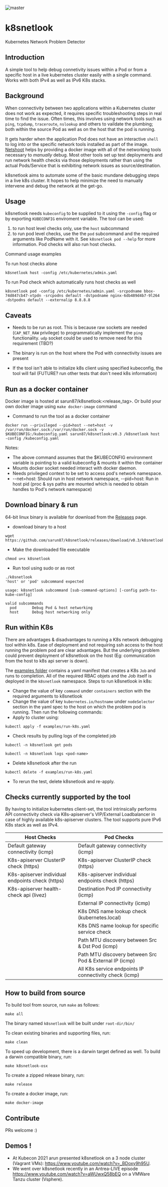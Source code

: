 ![master](https://github.com/sarun87/k8snetlook/workflows/Build%20&%20Test/badge.svg?branch=master)

# k8snetlook
Kubernetes Network Problem Detector

## Introduction
A simple tool to help debug connetivity issues within a Pod or from a specific host in a live kubernetes cluster easily with a single command. Works with both IPv4 as well as IPv6 K8s stacks.

## Background
When connectivity between two applications within a Kubernetes cluster does not work as expected, it requires specific troubleshooting steps in real time to find the issue. Often times, this involves using network tools such as `ping`, `tcpdump`, `traceroute`, `nslookup` and others to vaildate the plumbing; both within the source Pod as well as on the host that the pod is running.

It gets harder when the application Pod does not have an interactive `shell` to log into or the specific network tools installed as part of the image. [Netshoot](https://github.com/nicolaka/netshoot) helps by providing a docker image with all of the networking tools necessary to _manually_ debug. Most other tools set up test deployments and run network health checks via those deployments rather than using the actual Pods/Service that is exhibiting network issues as source/destination.

k8snetlook aims to automate some of the basic mundane debugging steps in a live k8s cluster. It hopes to help minimize the need to manually intervene and debug the network at the get-go.

## Usage
k8snetlook needs `kubeconfig` to be supplied to it using the `-config` flag or by exporting `KUBECONFIG` enviroment variable. The tool can be used:
1) to run host level checks only, use the `host` subcommand
2) to run pod level checks, use the the `pod` subcommand and the required arguments like PodName with it. See `k8snetlook pod --help` for more information. Pod checks will also run host checks.

Command usage examples

To run host checks alone
```
k8snetlook host -config /etc/kubernetes/admin.yaml
```
To run Pod check which automatically runs host checks as well
```
k8snetlook pod -config /etc/kubernetes/admin.yaml -srcpodname bbox-74d847cb47-xtpdn -srcpodns default -dstpodname nginx-6db489d4b7-9l264 -dstpodns default --externalip 8.8.8.8
```

## Caveats
* Needs to be run as root. This is because raw sockets are needed (`CAP_NET_RAW` privilege) to programmatically implement the `ping` functionality. `udp` socket could be used to remove need for this requirement (TBD?)

* The binary is run on the host where the Pod with connectivity issues are present
* If the tool isn't able to initialize k8s client using specified kubeconfig, the tool will fail (FUTURE? run other tests that don't need k8s information)

## Run as a docker container
Docker image is hosted at sarun87/k8snetlook:<release_tag>. Or build your own docker image using `make docker-image` command

* Command to run the tool as a docker container
```
docker run --privileged --pid=host --net=host -v /var/run/docker.sock:/var/run/docker.sock -v $KUBECONFIG:/kubeconfig.yaml sarun87/k8snetlook:v0.3 /k8snetlook host -config /kubeconfig.yaml
```
Notes:
* The above command assumes that the $KUBECONFIG environment variable is pointing to a valid kubeconfig & mounts it within the container
* Mounts docker socket needed interact with docker daemon.
* Needs privileged context to be set to access pod's network namespace.
* --net=host: Should run in host network namespace, --pid=host: Run in host pid (proc & sys paths are mounted which is needed to obtain handles to Pod's network namespace)

## Download binary & run
64-bit linux binary is available for download from the [Releases](https://github.com/sarun87/k8snetlook/releases/latest) page.

* download binary to a host
```
wget https://github.com/sarun87/k8snetlook/releases/download/v0.3/k8snetlook
```
* Make the downloaded file executable
```
chmod u+x k8snetlook
```
* Run tool using sudo or as root
```
./k8snetlook
'host' or 'pod' subcommand expected

usage: k8snetlook subcommand [sub-command-options] [-config path-to-kube-config]

valid subcommands
  pod       Debug Pod & host networking
  host      Debug host networking only
```

## Run within K8s
There are advantages & disadvantages to running a K8s network debugging tool within k8s. Ease of deployment and not requiring ssh access to the host running the problem pod are clear advantages. But the underlying problem could prevent deployment of k8snetlook on the host (Eg: communication from the host to k8s api server is down).

The [examples folder](https://github.com/sarun87/k8snetlook/tree/master/examples) contains a yaml manifest that creates a K8s `Job` and runs to completion. All of the required RBAC objets and the Job itself is deployed in the `k8snetlook` namespace. Steps to run k8snetlook in k8s:

* Change the value of key `command` under `containers` section with the required arguments to k8snetlook
* Change the value of key `kubernetes.io/hostname` under `nodeSelector` section in the yaml spec to the host on which the problem pod is running. Then run the following commands:
* Apply to cluster using:
```
kubectl apply -f examples/run-k8s.yaml
```
* Check results by pulling logs of the completed job
```
kubectl -n k8snetlook get pods
```
```
kubectl -n k8snetlook logs <pod-name>
```
* Delete k8snetlook after the run
```
kubectl delete -f examples/run-k8s.yaml
```
* To rerun the test, delete k8snetlook and re-apply.

## Checks currently supported by the tool
By having to initialize kubernetes client-set, the tool intrinsically performs API connectivity check via K8s-apiserver's VIP/External Loadbalancer in case of highly available k8s-apiserver clusters. The tool supports pure IPv6 K8s stack as well as IPv4.

| Host Checks                                      | Pod Checks                                              |
| ------------------------------------------------ | ------------------------------------------------------- |
| Default gateway connectivity (icmp)              | Default gateway connectivity (icmp)                     |
| K8s-apiserver ClusterIP check (https)            | K8s-apiserver ClusterIP check (https)                   |
| K8s-apiserver individual endpoints check (https) | K8s-apiserver individual endpoints check (https)        |
| K8s-apiserver health-check api (livez)           | Destination Pod IP connectivity (icmp)                  |
|                                                  | External IP connectivity (icmp)                         |
|                                                  | K8s DNS name lookup check (kubernetes.local)            |
|                                                  | K8s DNS name lookup for specific service check          |
|                                                  | Path MTU discovery between Src & Dst Pod (icmp)         |
|                                                  | Path MTU discovery between Src Pod & External IP (icmp) |
|                                                  | All K8s service endpoints IP connectivity check (icmp)  |

## How to build from source
To build tool from source, run `make` as follows:
```
make all
```
The binary named `k8snetlook` will be built under `root-dir/bin/`

To clean existing binaries and supporting files, run:
```
make clean
```

To speed up development, there is a darwin target defined as well. To build a darwin compatible binary, run:
```
make k8snetlook-osx
```

To create a zipped release binary, run:
```
make release
```

To create a docker image, run:
```
make docker-image
```

## Contribute
PRs welcome :)

## Demos !

- At Kubecon 2021 arun presented k8snetlook on a 3 node cluster (Vagrant VMs): https://www.youtube.com/watch?v=_BDoxy9h95U.
- We went over k8snetlook recently in an Antrea-LIVE episode https://www.youtube.com/watch?v=aWUwxQ58bEQ on a VMWare Tanzu cluster (Vsphere).
